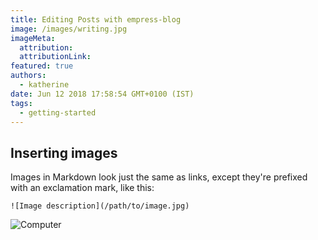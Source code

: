 ```yaml
---
title: Editing Posts with empress-blog
image: /images/writing.jpg
imageMeta:
  attribution:
  attributionLink:
featured: true
authors:
  - katherine
date: Jun 12 2018 17:58:54 GMT+0100 (IST)
tags:
  - getting-started
---
```


## Inserting images

Images in Markdown look just the same as links, except they're prefixed with an exclamation mark, like this:

`![Image description](/path/to/image.jpg)`

![Computer](https://casper.ghost.org/v1.0.0/images/computer.jpg)
